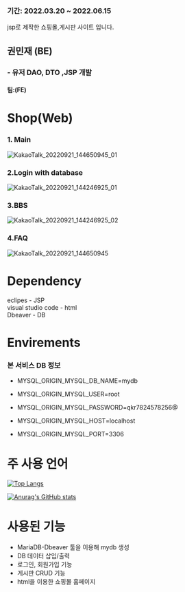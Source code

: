 
### 기간: 2022.03.20 ~ 2022.06.15
jsp로 제작한 쇼핑몰,게시판 사이트 입니다.
## 권민재 (BE)
### - 유저 DAO, DTO ,JSP 개발
#### 팀:(FE)

# Shop(Web)

### 1. Main
![KakaoTalk_20220921_144650945_01](https://user-images.githubusercontent.com/101167081/191424182-9b74ca82-6909-4ec1-acd5-ce6442fcd10c.jpg)

### 2.Login with database
![KakaoTalk_20220921_144246925_01](https://user-images.githubusercontent.com/101167081/191423863-435ac250-b59e-4db7-b16a-2a46ff550257.jpg)

### 3.BBS
![KakaoTalk_20220921_144246925_02](https://user-images.githubusercontent.com/101167081/191423882-a6272f6d-a9a7-4598-9ce6-6f4450f8f32d.jpg)

### 4.FAQ

![KakaoTalk_20220921_144650945](https://user-images.githubusercontent.com/101167081/191424222-f395747b-0936-4d0d-9fd9-4c6919afbbc9.jpg)

# Dependency
eclipes - JSP <br>
visual studio code - html <br>
Dbeaver - DB
# Envirements
  ### 본 서비스 DB 정보<br>
* MYSQL_ORIGIN_MYSQL_DB_NAME=mydb

* MYSQL_ORIGIN_MYSQL_USER=root

* MYSQL_ORIGIN_MYSQL_PASSWORD=qkr7824578256@

* MYSQL_ORIGIN_MYSQL_HOST=localhost

* MYSQL_ORIGIN_MYSQL_PORT=3306

# 주 사용 언어
[![Top Langs](https://github-readme-stats.vercel.app/api/top-langs/?username=alswo1641)](https://github.com/alswo1641/github-readme-stats)

[![Anurag's GitHub stats](https://github-readme-stats.vercel.app/api?username=alswo1641)](https://github.com/alsow1641/github-readme-stats)

# 사용된 기능 
* MariaDB-Dbeaver 툴을 이용해 mydb 생성
* DB 데이터 삽입/출력
* 로그인, 회원가입 기능 
* 게시판 CRUD 기능
* html을 이용한 쇼핑몰 홈페이지
